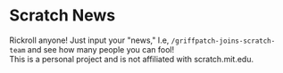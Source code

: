 # Scratch News

Rickroll anyone! Just input your "news," I.e, `/griffpatch-joins-scratch-team` and see how many people you can fool!
<br>
This is a personal project and is not affiliated with scratch.mit.edu.